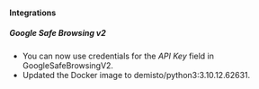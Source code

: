 
#### Integrations

##### Google Safe Browsing v2

- You can now use credentials for the *API Key* field in GoogleSafeBrowsingV2.
- Updated the Docker image to demisto/python3:3.10.12.62631.